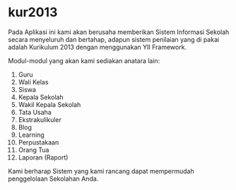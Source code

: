 kur2013
=======

Pada Aplikasi ini kami akan berusaha memberikan Sistem Informasi Sekolah secara menyeluruh dan bertahap, adapun sistem penilaian yang di pakai adalah Kurikulum 2013 dengan menggunakan YII Framework.

Modul-modul yang akan kami sediakan anatara lain:
1. Guru
2. Wali Kelas
3. Siswa
4. Kepala Sekolah
5. Wakil Kepala Sekolah
6. Tata Usaha
7. Ekstrakulikuler
8. Blog
9. Learning
10. Perpustakaan
11. Orang Tua
12. Laporan (Raport)

Kami berharap Sistem yang  kami rancang dapat mempermudah penggelolaan Sekolahan Anda.

